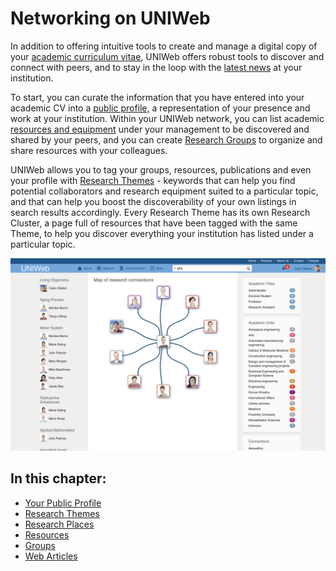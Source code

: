 # Networking on UNIWeb

In addition to offering intuitive tools to create and manage a digital copy of your [academic curriculum vitae](../your-academic-information/), UNIWeb offers robust tools to discover and connect with peers, and to stay in the loop with the [latest news](web-articles-1.md) at your institution.

To start, you can curate the information that you have entered into your academic CV into a [public profile,](filling-out-your-public-profile.md) a representation of your presence and work at your institution. Within your UNIWeb network, you can list academic [resources and equipment](equipment-profiles-resources/) under your management to be discovered and shared by your peers, and you can create [Research Groups](groups-1.md) to organize and share resources with your colleagues.

UNIWeb allows you to tag your groups, resources, publications and even your profile with [Research Themes](research-themes/) - keywords that can help you find potential collaborators and research equipment suited to a particular topic, and that can help you boost the discoverability of your own listings in search results accordingly. Every Research Theme has its own Research Cluster, a page full of resources that have been tagged with the same Theme, to help you discover everything your institution has listed under a particular topic.

![](../.gitbook/assets/phil-smith-members-proximify-university-2019-10-21-02-21-03.jpg)

## In this chapter:

* [Your Public Profile](filling-out-your-public-profile.md)
* [Research Themes](research-themes/)
* [Research Places](research-places-1.md)
* [Resources](equipment-profiles-resources/)
* [Groups](groups-1.md)
* [Web Articles](web-articles-1.md)

